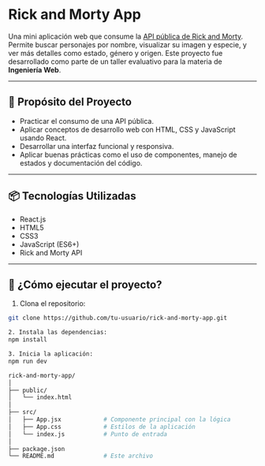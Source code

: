 # Rick and Morty App

Una mini aplicación web que consume la [API pública de Rick and Morty](https://rickandmortyapi.com/). Permite buscar personajes por nombre, visualizar su imagen y especie, y ver más detalles como estado, género y origen. Este proyecto fue desarrollado como parte de un taller evaluativo para la materia de **Ingeniería Web**.

---

## 🚀 Propósito del Proyecto

- Practicar el consumo de una API pública.
- Aplicar conceptos de desarrollo web con HTML, CSS y JavaScript usando React.
- Desarrollar una interfaz funcional y responsiva.
- Aplicar buenas prácticas como el uso de componentes, manejo de estados y documentación del código.

---

## 📦 Tecnologías Utilizadas

- React.js
- HTML5
- CSS3
- JavaScript (ES6+)
- Rick and Morty API

---

## 🧰 ¿Cómo ejecutar el proyecto?

1. Clona el repositorio:

```bash
git clone https://github.com/tu-usuario/rick-and-morty-app.git

2. Instala las dependencias:
npm install

3. Inicia la aplicación:
npm run dev

rick-and-morty-app/
│
├── public/
│   └── index.html
│
├── src/
│   ├── App.jsx            # Componente principal con la lógica
│   ├── App.css            # Estilos de la aplicación
│   └── index.js           # Punto de entrada
│
├── package.json
└── README.md              # Este archivo


